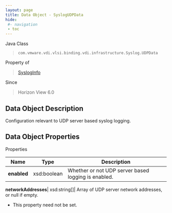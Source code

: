 ```yaml
---
layout: page
title: Data Object - SyslogUDPData
hide:
 #- navigation
 - toc
---
```






Java Class  
> `com.vmware.vdi.vlsi.binding.vdi.infrastructure.Syslog.UDPData`

Property of  
> [SyslogInfo](vdi.infrastructure.Syslog.SyslogInfo.md#field_detail)

Since  
> Horizon View 6.0


## Data Object Description 

Configuration relevant to UDP server based syslog logging. 

## Data Object Properties

Properties

Name |  Type |  Description   
---|---|---  
**enabled**|  xsd:boolean|  Whether or not UDP server based logging is enabled.   
  
**networkAddresses**|  xsd:string[]|  Array of UDP server network addresses, or null if empty.   


 * This property need not be set.

  
  

  
